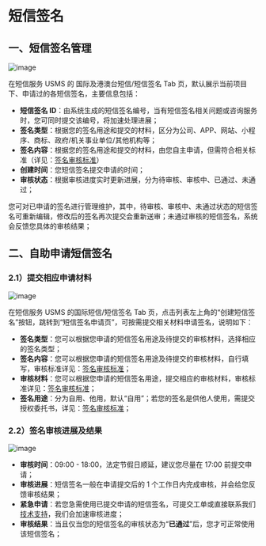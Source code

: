 # 短信签名

## 一、短信签名管理

![image](https://umweb-static.cn-sh2.ufileos.com/docs/images/usms/guide/5005/%E7%9F%AD%E4%BF%A1%E6%9C%8D%E5%8A%A1usms_%E7%9F%AD%E4%BF%A1%E7%AD%BE%E5%90%8D_%E5%9B%BD%E9%99%85_01.png)

在短信服务 USMS 的 国际及港澳台短信/短信签名 Tab 页，默认展示当前项目下、申请过的各短信签名，主要信息包括：

- **短信签名 ID**：由系统生成的短信签名编号，当有短信签名相关问题或咨询服务时，您可同时提交该编号，将加速处理进展；
- **签名类型**：根据您的签名用途和提交的材料，区分为公司、APP、网站、小程序、商标、政府/机关事业单位/其他机构等；
- **签名内容**：根据您的签名用途和提交的材料，由您自主申请，但需符合相关标准（详见：[签名审核标准](/usms/introduction/2005/2103)）
- **创建时间**：您短信签名提交申请的时间；
- **审核状态**：根据审核进度实时更新进展，分为待审核、审核中、已通过、未通过；

您可对已申请的签名进行管理维护，其中，待审核、审核中、未通过状态的短信签名可重新编辑，修改后的签名再次提交会重新送审；未通过审核的短信签名，系统会反馈您具体的审核结果；

## 二、自助申请短信签名

### 2.1）提交相应申请材料

![image](https://umweb-static.cn-sh2.ufileos.com/docs/images/usms/guide/5005/%E7%9F%AD%E4%BF%A1%E6%9C%8D%E5%8A%A1usms_%E7%9F%AD%E4%BF%A1%E7%AD%BE%E5%90%8D_%E5%88%9B%E5%BB%BA_%E5%9B%BD%E9%99%85_01.png)

在短信服务 USMS 的国际短信/短信签名 Tab 页，点击列表左上角的“创建短信签名”按钮，跳转到“短信签名申请页”，可按需提交相关材料申请签名，说明如下：

- **签名类型**：您可以根据您申请的短信签名用途及待提交的审核材料，选择相应的签名类型；
- **签名内容**：您可以根据您申请的短信签名用途及待提交的审核材料，自行填写，审核标准详见：[签名审核标准](/usms/introduction/2005/2103)；
- **审核材料**：您可以根据您申请的短信签名用途，提交相应的审核材料，审核标准详见：[签名审核标准](/usms/introduction/2005/2103)；
- **签名用途**：分为自用、他用，默认“自用”；若您的签名是供他人使用，需提交授权委托书，详见：[签名审核标准](/usms/introduction/2005/2103)；

### 2.2）签名审核进展及结果

![image](https://umweb-static.cn-sh2.ufileos.com/docs/images/usms/guide/5005/%E7%9F%AD%E4%BF%A1%E6%9C%8D%E5%8A%A1usms_%E7%9F%AD%E4%BF%A1%E7%AD%BE%E5%90%8D_%E5%AE%A1%E6%A0%B8%E8%BF%9B%E5%BA%A6_01_%E5%9B%BD%E9%99%85.png)

- **审核时间**：09:00 - 18:00，法定节假日顺延，建议您尽量在 17:00 前提交申请；
- **审核进展**：短信签名一般在申请提交后的 1 个工作日内完成审核，并会给您反馈审核结果；
- **紧急申请**：若您急需使用已提交申请的短信签名，可提交工单或直接联系我们 [技术支持](https://www.ucloud.cn/site/service.html)，我们会加速审核进度；
- **审核结果**：当且仅当您的短信签名的审核状态为“**已通过**”后，您才可正常使用该短信签名；
